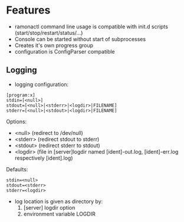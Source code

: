 Features
========

- ramonactl command line usage is compatible with init.d scripts (start/stop/restart/status/...)
- Console can be started without start of subprocesses
- Creates it's own progress group
- configuration is ConfigParser compatible


Logging
-------
- logging configuration:


```
[program:x]
stdin=[<null>]
stdout=[<null>|<stderr>|<logdir>|FILENAME]
stderr=[<null>|<stdout>|<logdir>|FILENAME]
```
Options:
  * &lt;null> (redirect to /dev/null)
  * &lt;stderr> (redirect stdout to stderr)
  * &lt;stdout> (redirect stderr to stdout)
  * &lt;logdir>  (file in [server]logdir named [ident]-out.log, [ident]-err.log respectively [ident].log)

Defaults:
```
stdin=<null>
stdout=<stderr>
stderr=<logdir>
```

- log location is given as directory by:
	1. [server] logdir option
	2. environment variable LOGDIR
